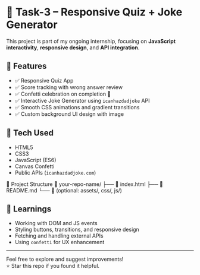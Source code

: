 # 🎯 Task-3 – Responsive Quiz + Joke Generator

This project is part of my ongoing internship, focusing on **JavaScript interactivity**, **responsive design**, and **API integration**.

## 📌 Features

- ✅ Responsive Quiz App  
- ✅ Score tracking with wrong answer review  
- ✅ Confetti celebration on completion 🎉  
- ✅ Interactive Joke Generator using `icanhazdadjoke` API  
- ✅ Smooth CSS animations and gradient transitions  
- ✅ Custom background UI design with image

## 🚀 Tech Used

- HTML5  
- CSS3  
- JavaScript (ES6)  
- Canvas Confetti  
- Public APIs (`icanhazdadjoke.com`)
  
📂 Project Structure
📁 your-repo-name/
├── 📄 index.html
├── 📄 README.md
└── 📁 (optional: assets/, css/, js/)

## 🧠 Learnings

- Working with DOM and JS events
- Styling buttons, transitions, and responsive design
- Fetching and handling external APIs
- Using `confetti` for UX enhancement

---

Feel free to explore and suggest improvements!  
⭐️ Star this repo if you found it helpful.

